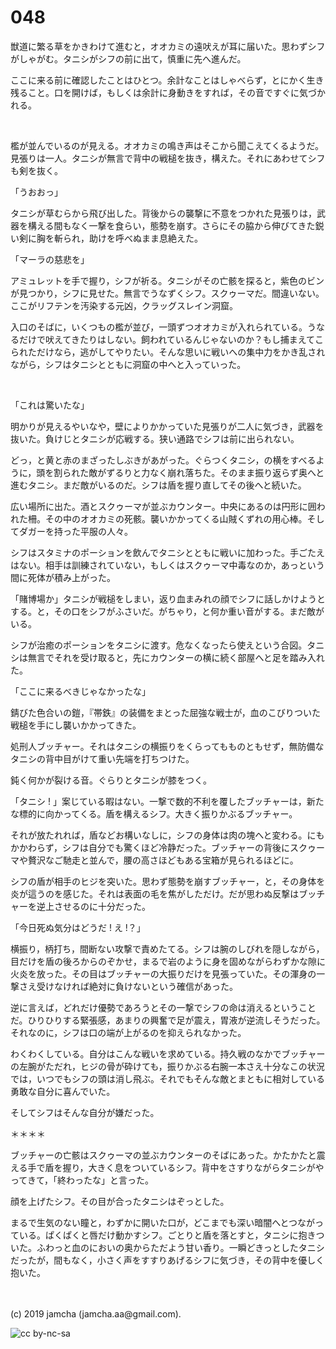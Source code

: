 

# 048

獣道に繁る草をかきわけて進むと，オオカミの遠吠えが耳に届いた。思わずシフがしゃがむ。タニシがシフの前に出て，慎重に先へ進んだ。

ここに来る前に確認したことはひとつ。余計なことはしゃべらず，とにかく生き残ること。口を開けば，もしくは余計に身動きをすれば，その音ですぐに気づかれる。

<br>

檻が並んでいるのが見える。オオカミの鳴き声はそこから聞こえてくるようだ。見張りは一人。タニシが無言で背中の戦槌を抜き，構えた。それにあわせてシフも剣を抜く。

「うおおっ」

タニシが草むらから飛び出した。背後からの襲撃に不意をつかれた見張りは，武器を構える間もなく一撃を食らい，態勢を崩す。さらにその脇から伸びてきた鋭い剣に胸を斬られ，助けを呼べぬまま息絶えた。

「マーラの慈悲を」

アミュレットを手で握り，シフが祈る。タニシがその亡骸を探ると，紫色のビンが見つかり，シフに見せた。無言でうなずくシフ。スクゥーマだ。間違いない。ここがリフテンを汚染する元凶，クラッグスレイン洞窟。

入口のそばに，いくつもの檻が並び，一頭ずつオオカミが入れられている。うなるだけで吠えてきたりはしない。飼われているんじゃないのか？もし捕まえてこられただけなら，逃がしてやりたい。そんな思いに戦いへの集中力をかき乱されながら，シフはタニシとともに洞窟の中へと入っていった。

<br>

「これは驚いたな」

明かりが見えるやいなや，壁によりかかっていた見張りが二人に気づき，武器を抜いた。負けじとタニシが応戦する。狭い通路でシフは前に出られない。

どっ，と黄と赤のまざったしぶきがあがった。ぐらつくタニシ，の横をすべるように，頭を割られた敵がずるりと力なく崩れ落ちた。そのまま振り返らず奥へと進むタニシ。まだ敵がいるのだ。シフは盾を握り直してその後へと続いた。

広い場所に出た。酒とスクゥーマが並ぶカウンター。中央にあるのは円形に囲われた柵。その中のオオカミの死骸。襲いかかってくる山賊くずれの用心棒。そしてダガーを持った平服の人々。

シフはスタミナのポーションを飲んでタニシとともに戦いに加わった。手ごたえはない。相手は訓練されていない，もしくはスクゥーマ中毒なのか，あっという間に死体が積み上がった。

「賭博場か」タニシが戦槌をしまい，返り血まみれの顔でシフに話しかけようとする。と，その口をシフがふさいだ。がちゃり，と何か重い音がする。まだ敵がいる。

シフが治癒のポーションをタニシに渡す。危なくなったら使えという合図。タニシは無言でそれを受け取ると，先にカウンターの横に続く部屋へと足を踏み入れた。

「ここに来るべきじゃなかったな」

錆びた色合いの鎧，『帯鉄』の装備をまとった屈強な戦士が，血のこびりついた戦槌を手にし襲いかかってきた。

処刑人ブッチャー。それはタニシの横振りをくらってもものともせず，無防備なタニシの背中目がけて重い先端を打ちつけた。

鈍く何かが裂ける音。ぐらりとタニシが膝をつく。

「タニシ ! 」案じている暇はない。一撃で数的不利を覆したブッチャーは，新たな標的に向かってくる。盾を構えるシフ。大きく振りかぶるブッチャー。

それが放たれれば，盾などお構いなしに，シフの身体は肉の塊へと変わる。にもかかわらず，シフは自分でも驚くほど冷静だった。ブッチャーの背後にスクゥーマや贅沢なご馳走と並んで，腰の高さほどもある宝箱が見られるほどに。

シフの盾が相手のヒジを突いた。思わず態勢を崩すブッチャー，と，その身体を炎が這うのを感じた。それは表面の毛を焦がしただけ。だが思わぬ反撃はブッチャーを逆上させるのに十分だった。

「今日死ぬ気分はどうだ ! え !？」

横振り，柄打ち，間断ない攻撃で責めたてる。シフは腕のしびれを隠しながら，目だけを盾の後ろからのぞかせ，まるで岩のように身を固めながらわずかな隙に火炎を放った。その目はブッチャーの大振りだけを見張っていた。その渾身の一撃さえ受けなければ絶対に負けないという確信があった。

逆に言えば，どれだけ優勢であろうとその一撃でシフの命は消えるということだ。ひりひりする緊張感，あまりの興奮で足が震え，胃液が逆流しそうだった。それなのに，シフは口の端が上がるのを抑えられなかった。

わくわくしている。自分はこんな戦いを求めている。持久戦のなかでブッチャーの左腕がただれ，ヒジの骨が砕けても，振りかぶる右腕一本さえ十分なこの状況では，いつでもシフの頭は消し飛ぶ。それでもそんな敵とまともに相対している勇敢な自分に喜んでいた。

そしてシフはそんな自分が嫌だった。

＊＊＊＊

ブッチャーの亡骸はスクゥーマの並ぶカウンターのそばにあった。かたかたと震える手で盾を握り，大きく息をついているシフ。背中をさすりながらタニシがやってきて，「終わったな」と言った。

顔を上げたシフ。その目が合ったタニシはぞっとした。

まるで生気のない瞳と，わずかに開いた口が，どこまでも深い暗闇へとつながっている。ぱくぱくと唇だけ動かすシフ。ごとりと盾を落とすと，タニシに抱きついた。ふわっと血のにおいの奥からただよう甘い香り。一瞬どきっとしたタニシだったが，間もなく，小さく声をすすりあげるシフに気づき，その背中を優しく抱いた。

<br>
<br>
(c) 2019 jamcha (jamcha.aa@gmail.com).

![cc by-nc-sa](https://i.creativecommons.org/l/by-nc-sa/4.0/88x31.png)

